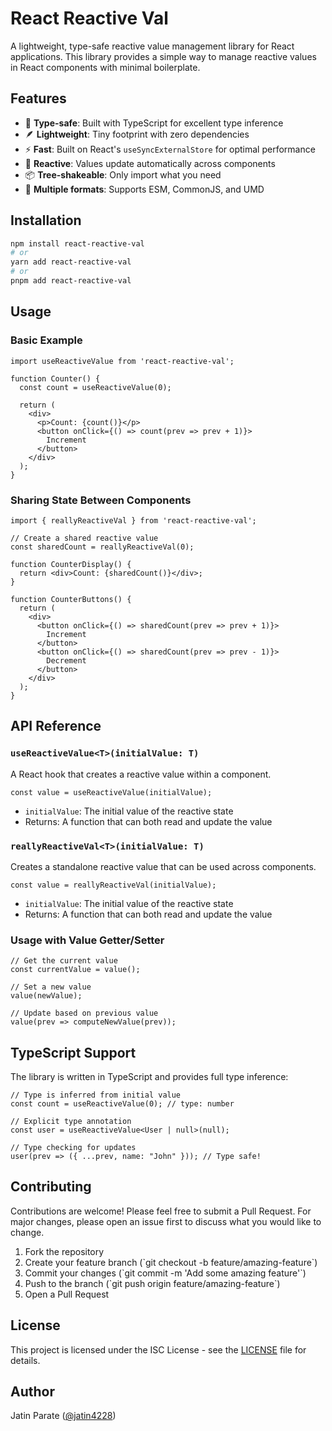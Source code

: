 # React Reactive Val

A lightweight, type-safe reactive value management library for React applications. This library provides a simple way to manage reactive values in React components with minimal boilerplate.

## Features

- 🎯 **Type-safe**: Built with TypeScript for excellent type inference
- 🪶 **Lightweight**: Tiny footprint with zero dependencies
- ⚡ **Fast**: Built on React's `useSyncExternalStore` for optimal performance
- 🔄 **Reactive**: Values update automatically across components
- 📦 **Tree-shakeable**: Only import what you need
- 🌳 **Multiple formats**: Supports ESM, CommonJS, and UMD

## Installation

```bash
npm install react-reactive-val
# or
yarn add react-reactive-val
# or
pnpm add react-reactive-val
```

## Usage

### Basic Example

```tsx
import useReactiveValue from 'react-reactive-val';

function Counter() {
  const count = useReactiveValue(0);

  return (
    <div>
      <p>Count: {count()}</p>
      <button onClick={() => count(prev => prev + 1)}>
        Increment
      </button>
    </div>
  );
}
```

### Sharing State Between Components

```tsx
import { reallyReactiveVal } from 'react-reactive-val';

// Create a shared reactive value
const sharedCount = reallyReactiveVal(0);

function CounterDisplay() {
  return <div>Count: {sharedCount()}</div>;
}

function CounterButtons() {
  return (
    <div>
      <button onClick={() => sharedCount(prev => prev + 1)}>
        Increment
      </button>
      <button onClick={() => sharedCount(prev => prev - 1)}>
        Decrement
      </button>
    </div>
  );
}
```

## API Reference

### `useReactiveValue<T>(initialValue: T)`

A React hook that creates a reactive value within a component.

```tsx
const value = useReactiveValue(initialValue);
```

- `initialValue`: The initial value of the reactive state
- Returns: A function that can both read and update the value

### `reallyReactiveVal<T>(initialValue: T)`

Creates a standalone reactive value that can be used across components.

```tsx
const value = reallyReactiveVal(initialValue);
```

- `initialValue`: The initial value of the reactive state
- Returns: A function that can both read and update the value

### Usage with Value Getter/Setter

```tsx
// Get the current value
const currentValue = value();

// Set a new value
value(newValue);

// Update based on previous value
value(prev => computeNewValue(prev));
```

## TypeScript Support

The library is written in TypeScript and provides full type inference:

```tsx
// Type is inferred from initial value
const count = useReactiveValue(0); // type: number

// Explicit type annotation
const user = useReactiveValue<User | null>(null);

// Type checking for updates
user(prev => ({ ...prev, name: "John" })); // Type safe!
```

## Contributing

Contributions are welcome! Please feel free to submit a Pull Request. For major changes, please open an issue first to discuss what you would like to change.

1. Fork the repository
2. Create your feature branch (\`git checkout -b feature/amazing-feature\`)
3. Commit your changes (\`git commit -m 'Add some amazing feature'\`)
4. Push to the branch (\`git push origin feature/amazing-feature\`)
5. Open a Pull Request

## License

This project is licensed under the ISC License - see the [LICENSE](LICENSE) file for details.

## Author

Jatin Parate ([@jatin4228](https://github.com/jatin4228)) 